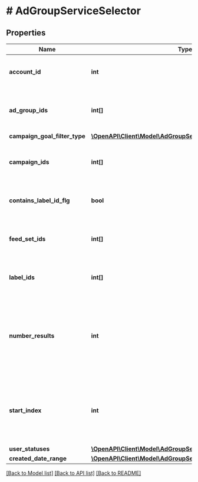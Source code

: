 # # AdGroupServiceSelector

## Properties

Name | Type | Description | Notes
------------ | ------------- | ------------- | -------------
**account_id** | **int** | &lt;div lang&#x3D;\&quot;ja\&quot;&gt;検索条件：アカウントID&lt;/div&gt; &lt;div lang&#x3D;\&quot;en\&quot;&gt;Search Condition: Account ID.&lt;/div&gt; |
**ad_group_ids** | **int[]** | &lt;div lang&#x3D;\&quot;ja\&quot;&gt;検索条件：広告グループID&lt;/div&gt; &lt;div lang&#x3D;\&quot;en\&quot;&gt;Search Condition: Ad group ID.&lt;/div&gt; | [optional]
**campaign_goal_filter_type** | [**\OpenAPI\Client\Model\AdGroupServiceCampaignGoalFilterType**](AdGroupServiceCampaignGoalFilterType.md) |  | [optional]
**campaign_ids** | **int[]** | &lt;div lang&#x3D;\&quot;ja\&quot;&gt;検索条件：キャンペーンID&lt;/div&gt; &lt;div lang&#x3D;\&quot;en\&quot;&gt;Search Condition: Campaign ID.&lt;/div&gt; | [optional]
**contains_label_id_flg** | **bool** | &lt;div lang&#x3D;\&quot;ja\&quot;&gt;ラベルID取得フラグ&lt;/div&gt; &lt;div lang&#x3D;\&quot;en\&quot;&gt;Flag of contains label ID.&lt;/div&gt; | [optional]
**feed_set_ids** | **int[]** | &lt;div lang&#x3D;\&quot;ja\&quot;&gt;検索条件：フィードセットID&lt;/div&gt; &lt;div lang&#x3D;\&quot;en\&quot;&gt;Search Condition: Feed set ID.&lt;/div&gt; | [optional]
**label_ids** | **int[]** | &lt;div lang&#x3D;\&quot;ja\&quot;&gt;検索条件 : ラベルID&lt;/div&gt; &lt;div lang&#x3D;\&quot;en\&quot;&gt;Search Condition: Label ID.&lt;/div&gt; | [optional]
**number_results** | **int** | &lt;div lang&#x3D;\&quot;ja\&quot;&gt;ページの最大件数です。このフィールドは、1以上を指定する必要があります。&lt;/div&gt; &lt;div lang&#x3D;\&quot;en\&quot;&gt;Maximum number of results to return in this page. This field must be greater than or equal to 1. Also see Entity Limits per operation.&lt;/div&gt; | [optional] [default to 500]
**start_index** | **int** | &lt;div lang&#x3D;\&quot;ja\&quot;&gt;ページの先頭のインデックスです。このフィールドは、1以上を指定する必要があります。&lt;/div&gt; &lt;div lang&#x3D;\&quot;en\&quot;&gt;Index of the first result to return in this page. This field must be greater than or equal to 1.&lt;/div&gt; | [optional] [default to 1]
**user_statuses** | [**\OpenAPI\Client\Model\AdGroupServiceUserStatus[]**](AdGroupServiceUserStatus.md) |  | [optional]
**created_date_range** | [**\OpenAPI\Client\Model\AdGroupServiceCreatedDateRange**](AdGroupServiceCreatedDateRange.md) |  | [optional]

[[Back to Model list]](../../README.md#models) [[Back to API list]](../../README.md#endpoints) [[Back to README]](../../README.md)
